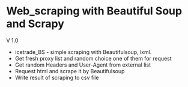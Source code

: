 # Web_scraping with Beautiful Soup and Scrapy
V 1.0
- icetrade_BS - simple scraping with Beautifulsoup, lxml.
- Get fresh proxy list and random choice one of them for request
- Get random Headers and User-Agent from external list
- Request html and scrape it by Beautifulsoup
- Write result of scraping to csv file
